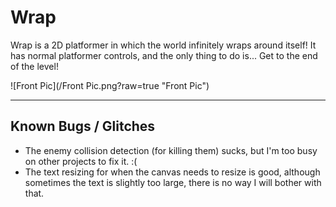 # Wrap
Wrap is a 2D platformer in which the world infinitely wraps around itself!
It has normal platformer controls, and the only thing to do is... Get to the end of the level!

![Front Pic](/Front Pic.png?raw=true "Front Pic")

-----
## Known Bugs / Glitches
* The enemy collision detection (for killing them) sucks, but I'm too busy on other projects to fix it. :(
* The text resizing for when the canvas needs to resize is good, although sometimes the text is slightly too large, there is no way I will bother with that.
